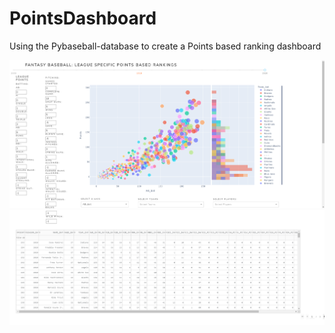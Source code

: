 # PointsDashboard
Using the Pybaseball-database to create a Points based ranking dashboard



![plot](images/App_Overview_Top.png)
![plot](images/App_Overview_Bottom.png)
